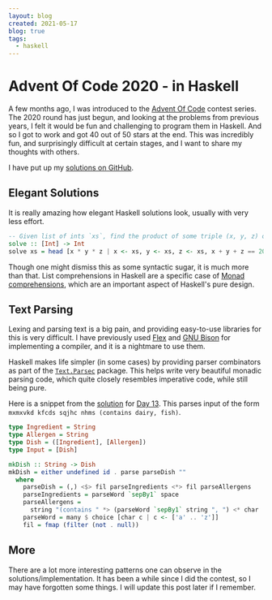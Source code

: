 ```yaml
---
layout: blog
created: 2021-05-17
blog: true
tags:
  - haskell
---
```


Advent Of Code 2020 - in Haskell
================================

A few months ago, I was introduced to the [Advent Of Code](https://adventofcode.com/2020) contest series. The 2020 round has just begun, and looking at the problems from previous years, I felt it would be fun and challenging to program them in Haskell. And so I got to work and got 40 out of 50 stars at the end. This was incredibly fun, and surprisingly difficult at certain stages, and I want to share my thoughts with others.

I have put up my [solutions on GitHub](https://github.com/anurudhp/AdventOfCode2020).

Elegant Solutions
-----------------

It is really amazing how elegant Haskell solutions look, usually with very less effort.
```haskell
-- Given list of ints `xs`, find the product of some triple (x, y, z) of elements of `xs` that sum to 2020.
solve :: [Int] -> Int
solve xs = head [x * y * z | x <- xs, y <- xs, z <- xs, x + y + z == 2020]
```

Though one might dismiss this as some syntactic sugar, it is much more than that. List comprehensions in Haskell are a specific case of [Monad comprehensions](https://ghc.gitlab.haskell.org/ghc/doc/users_guide/exts/monad_comprehensions.html), which are an important aspect of Haskell's pure design.

Text Parsing
------------

Lexing and parsing text is a big pain, and providing easy-to-use libraries for this is very difficult. I have previously used [Flex](https://en.wikipedia.org/wiki/Flex_(lexical_analyser_generator)) and [GNU Bison](https://www.gnu.org/software/bison/) for implementing a compiler, and it is a nightmare to use them.

Haskell makes life simpler (in some cases) by providing parser combinators as part of the [`Text.Parsec`](https://hackage.haskell.org/package/parsec) package. This helps write very beautiful monadic parsing code, which quite closely resembles imperative code, while still being pure.

Here is a snippet from the [solution](https://github.com/anurudhp/AdventOfCode2020/blob/master/src/day21.hs) for [Day 13](https://adventofcode.com/2020/day/21). This parses input of the form `mxmxvkd kfcds sqjhc nhms (contains dairy, fish)`.

```haskell
type Ingredient = String
type Allergen = String
type Dish = ([Ingredient], [Allergen])
type Input = [Dish]

mkDish :: String -> Dish
mkDish = either undefined id . parse parseDish ""
  where
    parseDish = (,) <$> fil parseIngredients <*> fil parseAllergens
    parseIngredients = parseWord `sepBy1` space
    parseAllergens =
      string "(contains " *> (parseWord `sepBy1` string ", ") <* char ')'
    parseWord = many $ choice [char c | c <- ['a' .. 'z']]
    fil = fmap (filter (not . null))
```

More
----

There are a lot more interesting patterns one can observe in the solutions/implementation. It has been a while since I did the contest, so I may have forgotten some things. I will update this post later if I remember.
